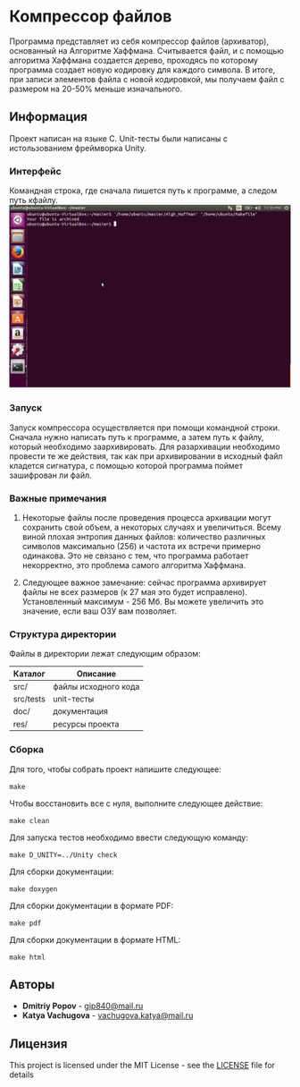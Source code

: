 # Компрессор файлов
Программа представляет из себя компрессор файлов (архиватор), основанный на Алгоритме Хаффмана.
Считывается файл, и с помощью алгоритма Хаффмана создается дерево, проходясь по которому программа создает новую кодировку для каждого символа. В итоге, при записи элементов файла с новой кодировкой, мы получаем файл с размером на 20-50% меньше изначального.

## Информация
Проект написан на языке C. Unit-тесты были написаны с истользованием фреймворка Unity.

### Интерфейс
Командная строка, где сначала пишется путь к программе, а следом путь кфайлу.
![Image alt](https://github.com/misterxddd/polytech.cs.2017.spring_project/raw/master/res/imagine.png)

### Запуск
Запуск компрессора осуществляется при помощи командной строки. Сначала нужно написать путь к программе, а затем путь к файлу, который необходимо заархивировать. 
Для разархивации необходимо провести те же действия, так как при архивировании в исходный файл кладется сигнатура, с помощью которой программа поймет зашифрован ли файл.

### Важные примечания
1. Некоторые файлы после проведения процесса архивации могут сохранить свой объем, а некоторых случаях и увеличиться. Всему виной плохая энтропия данных файлов: количество различных символов максимально (256) и частота их встречи примерно одинакова. Это не связано с тем, что программа работает некорректно, это проблема самого алгоритма Хаффмана.

2. Следующее важное замечание: сейчас программа архивирует файлы не всех размеров (к 27 мая это будет исправлено). Установленный максимум - 256 Мб. Вы можете увеличить это значение, если ваш ОЗУ вам позволяет.

### Структура директории
Файлы в директории лежат следующим образом:

  Каталог    |   Описание
-------------|----------------------
src/         | файлы исходного кода 
src/tests    | unit-тесты
doc/         | документация
res/     | ресурсы проекта

### Сборка
Для того, чтобы собрать проект напишите следующее:
````
make
````
Чтобы восстановить все с нуля, выполните следующее действие:
````
make clean
````
Для запуска тестов необходимо ввести следующую команду:
````
make D_UNITY=../Unity check
````
Для сборки документации:
````
make doxygen
````
Для сборки документации в формате PDF:
````
make pdf
````
Для сборки документации в формате HTML:
````
make html
````

## Авторы
* **Dmitriy Popov** - gip840@mail.ru
* **Katya Vachugova** - vachugova.katya@mail.ru

## Лицензия
This project is licensed under the MIT License - see the [LICENSE](LICENSE) file for details
